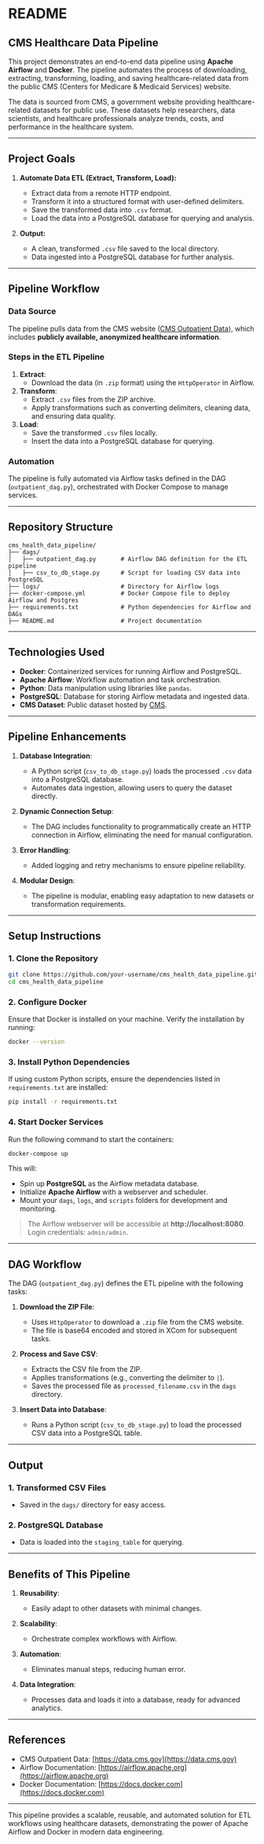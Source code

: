 
# README

## **CMS Healthcare Data Pipeline**

This project demonstrates an end-to-end data pipeline using **Apache Airflow** and **Docker**. The pipeline automates the process of downloading, extracting, transforming, loading, and saving healthcare-related data from the public CMS (Centers for Medicare & Medicaid Services) website.

The data is sourced from CMS, a government website providing healthcare-related datasets for public use. These datasets help researchers, data scientists, and healthcare professionals analyze trends, costs, and performance in the healthcare system.

---

## **Project Goals**
1. **Automate Data ETL (Extract, Transform, Load):**
   - Extract data from a remote HTTP endpoint.
   - Transform it into a structured format with user-defined delimiters.
   - Save the transformed data into `.csv` format.
   - Load the data into a PostgreSQL database for querying and analysis.

2. **Output:**
   - A clean, transformed `.csv` file saved to the local directory.
   - Data ingested into a PostgreSQL database for further analysis.

---

## **Pipeline Workflow**
### **Data Source**
The pipeline pulls data from the CMS website ([CMS Outpatient Data](https://data.cms.gov)), which includes **publicly available, anonymized healthcare information**.

### **Steps in the ETL Pipeline**
1. **Extract**:
   - Download the data (in `.zip` format) using the `HttpOperator` in Airflow.
2. **Transform**:
   - Extract `.csv` files from the ZIP archive.
   - Apply transformations such as converting delimiters, cleaning data, and ensuring data quality.
3. **Load**:
   - Save the transformed `.csv` files locally.
   - Insert the data into a PostgreSQL database for querying.

### **Automation**
The pipeline is fully automated via Airflow tasks defined in the DAG (`outpatient_dag.py`), orchestrated with Docker Compose to manage services.

---

## **Repository Structure**
```
cms_health_data_pipeline/
├── dags/
│   ├── outpatient_dag.py       # Airflow DAG definition for the ETL pipeline
│   ├── csv_to_db_stage.py      # Script for loading CSV data into PostgreSQL
├── logs/                       # Directory for Airflow logs
├── docker-compose.yml          # Docker Compose file to deploy Airflow and Postgres
├── requirements.txt            # Python dependencies for Airflow and DAGs
├── README.md                   # Project documentation
```

---

## **Technologies Used**
- **Docker**: Containerized services for running Airflow and PostgreSQL.
- **Apache Airflow**: Workflow automation and task orchestration.
- **Python**: Data manipulation using libraries like `pandas`.
- **PostgreSQL**: Database for storing Airflow metadata and ingested data.
- **CMS Dataset**: Public dataset hosted by [CMS](https://data.cms.gov).

---

## **Pipeline Enhancements**
1. **Database Integration**:
   - A Python script (`csv_to_db_stage.py`) loads the processed `.csv` data into a PostgreSQL database.
   - Automates data ingestion, allowing users to query the dataset directly.

2. **Dynamic Connection Setup**:
   - The DAG includes functionality to programmatically create an HTTP connection in Airflow, eliminating the need for manual configuration.

3. **Error Handling**:
   - Added logging and retry mechanisms to ensure pipeline reliability.

4. **Modular Design**:
   - The pipeline is modular, enabling easy adaptation to new datasets or transformation requirements.

---

## **Setup Instructions**

### **1. Clone the Repository**
```bash
git clone https://github.com/your-username/cms_health_data_pipeline.git
cd cms_health_data_pipeline
```

### **2. Configure Docker**
Ensure that Docker is installed on your machine. Verify the installation by running:
```bash
docker --version
```

### **3. Install Python Dependencies**
If using custom Python scripts, ensure the dependencies listed in `requirements.txt` are installed:
```bash
pip install -r requirements.txt
```

### **4. Start Docker Services**
Run the following command to start the containers:
```bash
docker-compose up
```

This will:
- Spin up **PostgreSQL** as the Airflow metadata database.
- Initialize **Apache Airflow** with a webserver and scheduler.
- Mount your `dags`, `logs`, and `scripts` folders for development and monitoring.

> The Airflow webserver will be accessible at **http://localhost:8080**.  
> Login credentials: `admin/admin`.

---

## **DAG Workflow**
The DAG (`outpatient_dag.py`) defines the ETL pipeline with the following tasks:

1. **Download the ZIP File**:
   - Uses `HttpOperator` to download a `.zip` file from the CMS website.
   - The file is base64 encoded and stored in XCom for subsequent tasks.

2. **Process and Save CSV**:
   - Extracts the CSV file from the ZIP.
   - Applies transformations (e.g., converting the delimiter to `|`).
   - Saves the processed file as `processed_filename.csv` in the `dags` directory.

3. **Insert Data into Database**:
   - Runs a Python script (`csv_to_db_stage.py`) to load the processed CSV data into a PostgreSQL table.

---

## **Output**
### **1. Transformed CSV Files**
- Saved in the `dags/` directory for easy access.

### **2. PostgreSQL Database**
- Data is loaded into the `staging_table` for querying.

---

## **Benefits of This Pipeline**
1. **Reusability**:
   - Easily adapt to other datasets with minimal changes.

2. **Scalability**:
   - Orchestrate complex workflows with Airflow.

3. **Automation**:
   - Eliminates manual steps, reducing human error.

4. **Data Integration**:
   - Processes data and loads it into a database, ready for advanced analytics.

---

## **References**
- CMS Outpatient Data: [https://data.cms.gov](https://data.cms.gov)
- Airflow Documentation: [https://airflow.apache.org](https://airflow.apache.org)
- Docker Documentation: [https://docs.docker.com](https://docs.docker.com)

---

This pipeline provides a scalable, reusable, and automated solution for ETL workflows using healthcare datasets, demonstrating the power of Apache Airflow and Docker in modern data engineering.
